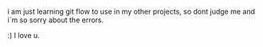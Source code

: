 i am just learning git flow to use in my other projects, so dont judge me and i`m so sorry about the errors.

:) I love u.
